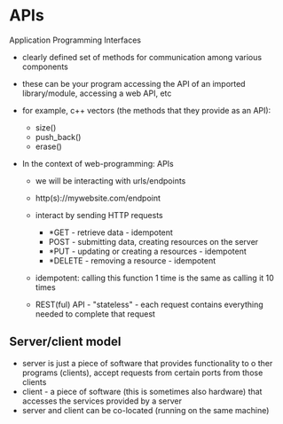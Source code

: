 APIs
======
Application Programming Interfaces  

- clearly defined set of methods for communication among various components
- these can be your program accessing the API of an imported library/module, accessing a web API, etc
- for example,  c++ vectors (the methods that they provide as an API):
    - size()
    - push_back()
    - erase()

- In the context of web-programming: APIs
    - we will be interacting with urls/endpoints
    - http(s)://mywebsite.com/endpoint
    - interact by sending HTTP requests
        - *GET - retrieve data - idempotent
        - POST - submitting data, creating resources on the server
        - *PUT - updating or creating a resources - idempotent
        - *DELETE - removing a resource - idempotent

    - idempotent: calling this function 1 time is the same as calling it 10 times
    - REST(ful) API - "stateless" - each request contains everything needed to complete that request

Server/client model
-----------------
- server is just a piece of software that provides functionality to o   ther programs (clients), accept requests from certain ports from those clients
- client - a piece of software (this is sometimes also hardware) that accesses the services provided by a server
- server and client can be co-located (running on the same machine)











